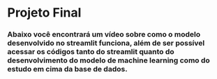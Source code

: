 <H1> Projeto Final </H1>
<H3> Abaixo você encontrará um vídeo sobre como o modelo desenvolvido no streamlit funciona, além de ser possível acessar os códigos tanto do streamlit quanto do desenvolvimento do modelo de machine learning como do estudo em cima da base de dados. </H3>
